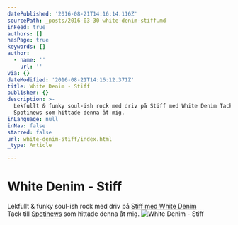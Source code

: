 ```yaml
---
datePublished: '2016-08-21T14:16:14.116Z'
sourcePath: _posts/2016-03-30-white-denim-stiff.md
inFeed: true
authors: []
hasPage: true
keywords: []
author:
  - name: ''
    url: ''
via: {}
dateModified: '2016-08-21T14:16:12.371Z'
title: White Denim - Stiff
publisher: {}
description: >-
  Lekfullt & funky soul-ish rock med driv på Stiff med White Denim Tack till
  Spotinews som hittade denna åt mig.
inLanguage: null
inNav: false
starred: false
url: white-denim-stiff/index.html
_type: Article

---
```

# White Denim - Stiff

Lekfullt & funky soul-ish rock med driv på [Stiff med White Denim][0]  
Tack till [Spotinews][1] som hittade denna åt mig.
![White Denim - Stiff](https://the-grid-user-content.s3-us-west-2.amazonaws.com/7abae927-b9a4-4a2c-ab4e-062648bd83e8.jpg)

[0]: https://open.spotify.com/album/2QfaqpOUEkVFSx3pvRvY51
[1]: https://spotinews.wordpress.com/